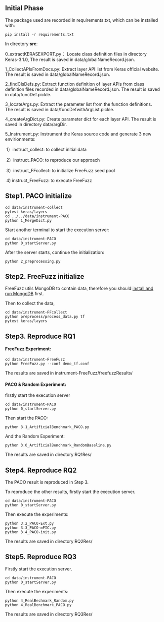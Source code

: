 ## Initial Phase

The  package used are recorded in requirements.txt, which can be installed with:

```shell
pip install -r requirements.txt
```



In directory **src**:

0_extractKERASEXPORT.py： Locate class definition files in directory Keras-3.1.0, The result is saved in data/globalNameRecord.json.

1_CollectAPIsFromDocs.py: Extract layer API list from Keras official website. The result is saved in data/globalNameRecord.json.

2_findClsDefs.py: Extract function definition of layer APIs from class definition files recorded in data/globalNameRecord.json. The result is saved in data/funcDef.pickle.

3_locateArgs.py: Extract the parameter list from the function definitions. The result is saved in data/funcDefwithArgList.pickle.

4_createArgDict.py: Create parameter dict for each layer API. The result is saved in directory data/argDir.

5_Instrument.py: Instrument the Keras source code and generate 3 new envirionments: 

​		1）instruct_collect: to collect initial data 

​		2）instruct_PACO: to reproduce our approach 

​		3）instruct_FFcollect: to initialize FreeFuzz seed pool

​		4) instruct_FreeFuzz: to execute FreeFuzz

## Step1. PACO initialize

```shell
cd data/instrument-collect
pytest keras/layers
cd ../../data/instrument-PACO
python 1_MergeDict.py
```

Start another terminal to start the execution server:

```shell
cd data/instrument-PACO
python 0_startServer.py
```

After the server starts, continue the initialization:

```shell
python 2_preprocessing.py
```



## Step2. FreeFuzz initialize

FreeFuzz utils MongoDB to contain data, therefore you should [install and run MongoDB](https://docs.mongodb.com/manual/installation/) first.

Then to collect the data,

```shell
cd data/instrument-FFcollect
python preprocess/process_data.py tf
pytest keras/layers
```



## Step3. Reproduce RQ1

#### FreeFuzz Experiment:

```shell
cd data/instrument-FreeFuzz
python FreeFuzz.py --conf demo_tf.conf
```

The results are saved in instrument-FreeFuzz/freefuzzResults/

#### PACO & Random Experiment:

firstly start the execution server

```shell
cd data/instrument-PACO
python 0_startServer.py
```

Then start the PACO:

```shell
python 3.1_ArtificialBenchmark_PACO.py
```

And the Random Experiment:

```shell
python 3.0_ArtificialBenchmark_RandomBaseline.py
```

The results are saved in directory RQ1Res/

## Step4. Reproduce RQ2

The PACO result is reproduced in Step 3.

To reproduce the other results, firstly start the execution server.

```shell
cd data/instrument-PACO
python 0_startServer.py
```

Then execute the experiments:

```shell
python 3.2_PACO-Ext.py
python 3.3_PACO-mFIC.py
python 3.4_PACO-init.py
```

The results are saved in directory RQ2Res/

## Step5. Reproduce RQ3

Firstly start the execution server.

```shell
cd data/instrument-PACO
python 0_startServer.py
```

Then execute the experiments:

```
python 4_RealBechmark_Random.py
python 4_RealBenchmark_PACO.py
```

The results are saved in directory RQ3Res/
